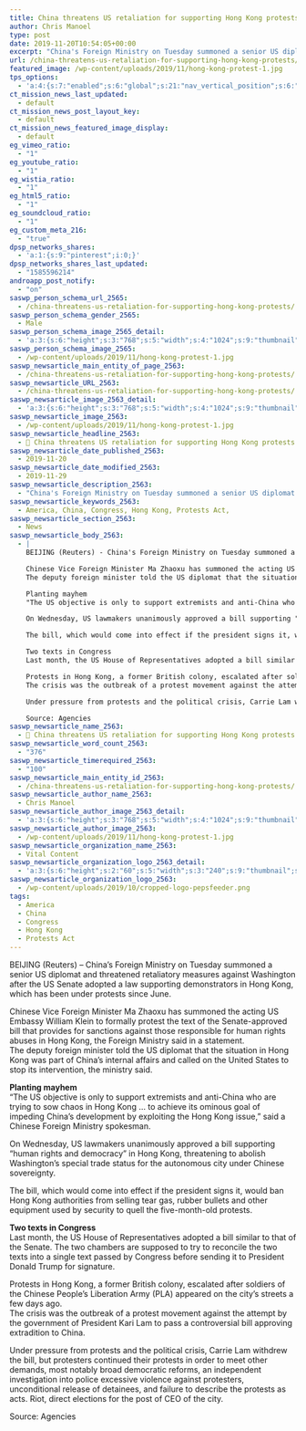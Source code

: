 ```yaml
---
title: China threatens US retaliation for supporting Hong Kong protests
author: Chris Manoel
type: post
date: 2019-11-20T10:54:05+00:00
excerpt: "China's Foreign Ministry on Tuesday summoned a senior US diplomat and threatened retaliatory measures against Washington after the US Senate adopted a law supporting demonstrators in Hong Kong, which has been under protests since June."
url: /china-threatens-us-retaliation-for-supporting-hong-kong-protests/
featured_image: /wp-content/uploads/2019/11/hong-kong-protest-1.jpg
tps_options:
  - 'a:4:{s:7:"enabled";s:6:"global";s:21:"nav_vertical_position";s:6:"global";s:23:"nav_hide_on_first_slide";b:0;s:23:"slide_loading_mechanism";s:6:"global";}'
ct_mission_news_last_updated:
  - default
ct_mission_news_post_layout_key:
  - default
ct_mission_news_featured_image_display:
  - default
eg_vimeo_ratio:
  - "1"
eg_youtube_ratio:
  - "1"
eg_wistia_ratio:
  - "1"
eg_html5_ratio:
  - "1"
eg_soundcloud_ratio:
  - "1"
eg_custom_meta_216:
  - "true"
dpsp_networks_shares:
  - 'a:1:{s:9:"pinterest";i:0;}'
dpsp_networks_shares_last_updated:
  - "1585596214"
androapp_post_notify:
  - "on"
saswp_person_schema_url_2565:
  - /china-threatens-us-retaliation-for-supporting-hong-kong-protests/
saswp_person_schema_gender_2565:
  - Male
saswp_person_schema_image_2565_detail:
  - 'a:3:{s:6:"height";s:3:"768";s:5:"width";s:4:"1024";s:9:"thumbnail";s:78:"/wp-content/uploads/2019/11/hong-kong-protest-1.jpg";}'
saswp_person_schema_image_2565:
  - /wp-content/uploads/2019/11/hong-kong-protest-1.jpg
saswp_newsarticle_main_entity_of_page_2563:
  - /china-threatens-us-retaliation-for-supporting-hong-kong-protests/
saswp_newsarticle_URL_2563:
  - /china-threatens-us-retaliation-for-supporting-hong-kong-protests/
saswp_newsarticle_image_2563_detail:
  - 'a:3:{s:6:"height";s:3:"768";s:5:"width";s:4:"1024";s:9:"thumbnail";s:78:"/wp-content/uploads/2019/11/hong-kong-protest-1.jpg";}'
saswp_newsarticle_image_2563:
  - /wp-content/uploads/2019/11/hong-kong-protest-1.jpg
saswp_newsarticle_headline_2563:
  - 📰 China threatens US retaliation for supporting Hong Kong protests
saswp_newsarticle_date_published_2563:
  - 2019-11-20
saswp_newsarticle_date_modified_2563:
  - 2019-11-29
saswp_newsarticle_description_2563:
  - "China's Foreign Ministry on Tuesday summoned a senior US diplomat and threatened retaliatory measures against Washington after the US Senate adopted a law supporting demonstrators in Hong Kong, which has been under protests since June."
saswp_newsarticle_keywords_2563:
  - America, China, Congress, Hong Kong, Protests Act,
saswp_newsarticle_section_2563:
  - News
saswp_newsarticle_body_2563:
  - |
    BEIJING (Reuters) - China's Foreign Ministry on Tuesday summoned a senior US diplomat and threatened retaliatory measures against Washington after the US Senate adopted a law supporting demonstrators in Hong Kong, which has been under protests since June.

    Chinese Vice Foreign Minister Ma Zhaoxu has summoned the acting US Embassy William Klein to formally protest the text of the Senate-approved bill that provides for sanctions against those responsible for human rights abuses in Hong Kong, the Foreign Ministry said in a statement.
    The deputy foreign minister told the US diplomat that the situation in Hong Kong was part of China's internal affairs and called on the United States to stop its intervention, the ministry said.

    Planting mayhem
    "The US objective is only to support extremists and anti-China who are trying to sow chaos in Hong Kong ... to achieve its ominous goal of impeding China's development by exploiting the Hong Kong issue," said a Chinese Foreign Ministry spokesman.

    On Wednesday, US lawmakers unanimously approved a bill supporting "human rights and democracy" in Hong Kong, threatening to abolish Washington's special trade status for the autonomous city under Chinese sovereignty.

    The bill, which would come into effect if the president signs it, would ban Hong Kong authorities from selling tear gas, rubber bullets and other equipment used by security to quell the five-month-old protests.

    Two texts in Congress
    Last month, the US House of Representatives adopted a bill similar to that of the Senate. The two chambers are supposed to try to reconcile the two texts into a single text passed by Congress before sending it to President Donald Trump for signature.

    Protests in Hong Kong, a former British colony, escalated after soldiers of the Chinese People's Liberation Army (PLA) appeared on the city's streets a few days ago.
    The crisis was the outbreak of a protest movement against the attempt by the government of President Kari Lam to pass a controversial bill approving extradition to China.

    Under pressure from protests and the political crisis, Carrie Lam withdrew the bill, but protesters continued their protests in order to meet other demands, most notably broad democratic reforms, an independent investigation into police excessive violence against protesters, unconditional release of detainees, and failure to describe the protests as acts. Riot, direct elections for the post of CEO of the city.

    Source: Agencies
saswp_newsarticle_name_2563:
  - 📰 China threatens US retaliation for supporting Hong Kong protests
saswp_newsarticle_word_count_2563:
  - "376"
saswp_newsarticle_timerequired_2563:
  - "100"
saswp_newsarticle_main_entity_id_2563:
  - /china-threatens-us-retaliation-for-supporting-hong-kong-protests/
saswp_newsarticle_author_name_2563:
  - Chris Manoel
saswp_newsarticle_author_image_2563_detail:
  - 'a:3:{s:6:"height";s:3:"768";s:5:"width";s:4:"1024";s:9:"thumbnail";s:78:"/wp-content/uploads/2019/11/hong-kong-protest-1.jpg";}'
saswp_newsarticle_author_image_2563:
  - /wp-content/uploads/2019/11/hong-kong-protest-1.jpg
saswp_newsarticle_organization_name_2563:
  - Vital Content
saswp_newsarticle_organization_logo_2563_detail:
  - 'a:3:{s:6:"height";s:2:"60";s:5:"width";s:3:"240";s:9:"thumbnail";s:82:"/wp-content/uploads/2019/10/cropped-logo-pepsfeeder.png";}'
saswp_newsarticle_organization_logo_2563:
  - /wp-content/uploads/2019/10/cropped-logo-pepsfeeder.png
tags:
  - America
  - China
  - Congress
  - Hong Kong
  - Protests Act
---
```


BEIJING (Reuters) &#8211; China&#8217;s Foreign Ministry on Tuesday summoned a senior US diplomat and threatened retaliatory measures against Washington after the US Senate adopted a law supporting demonstrators in Hong Kong, which has been under protests since June.

Chinese Vice Foreign Minister Ma Zhaoxu has summoned the acting US Embassy William Klein to formally protest the text of the Senate-approved bill that provides for sanctions against those responsible for human rights abuses in Hong Kong, the Foreign Ministry said in a statement.  
The deputy foreign minister told the US diplomat that the situation in Hong Kong was part of China&#8217;s internal affairs and called on the United States to stop its intervention, the ministry said.

**Planting mayhem**  
&#8220;The US objective is only to support extremists and anti-China who are trying to sow chaos in Hong Kong &#8230; to achieve its ominous goal of impeding China&#8217;s development by exploiting the Hong Kong issue,&#8221; said a Chinese Foreign Ministry spokesman.

On Wednesday, US lawmakers unanimously approved a bill supporting &#8220;human rights and democracy&#8221; in Hong Kong, threatening to abolish Washington&#8217;s special trade status for the autonomous city under Chinese sovereignty.

The bill, which would come into effect if the president signs it, would ban Hong Kong authorities from selling tear gas, rubber bullets and other equipment used by security to quell the five-month-old protests.

**Two texts in Congress**  
Last month, the US House of Representatives adopted a bill similar to that of the Senate. The two chambers are supposed to try to reconcile the two texts into a single text passed by Congress before sending it to President Donald Trump for signature.

Protests in Hong Kong, a former British colony, escalated after soldiers of the Chinese People&#8217;s Liberation Army (PLA) appeared on the city&#8217;s streets a few days ago.  
The crisis was the outbreak of a protest movement against the attempt by the government of President Kari Lam to pass a controversial bill approving extradition to China.

Under pressure from protests and the political crisis, Carrie Lam withdrew the bill, but protesters continued their protests in order to meet other demands, most notably broad democratic reforms, an independent investigation into police excessive violence against protesters, unconditional release of detainees, and failure to describe the protests as acts. Riot, direct elections for the post of CEO of the city.

Source: Agencies
